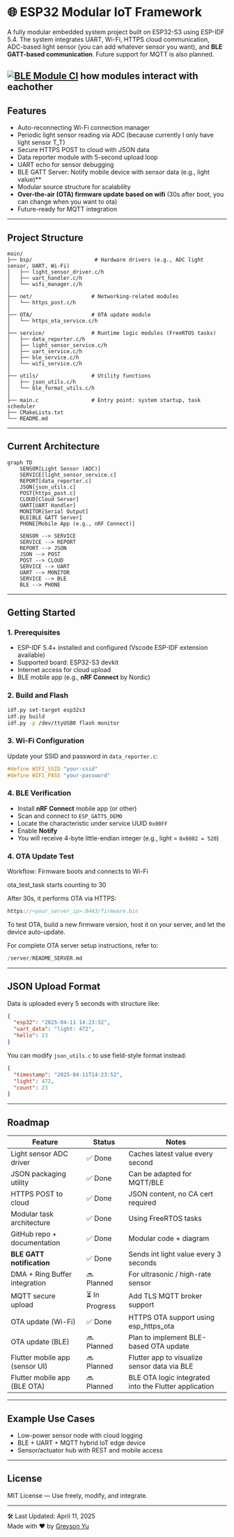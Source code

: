 # 🌐 ESP32 Modular IoT Framework 

A fully modular embedded system project built on ESP32-S3 using ESP-IDF 5.4. The system integrates UART, Wi-Fi, HTTPS cloud communication, ADC-based light sensor (you can add whatever sensor you want), and **BLE GATT-based communication**. Future support for MQTT is also planned.

[![BLE Module CI](https://github.com/MrRaidrop/esp32_ble_mqtt_https_sensors/actions/workflows/ci.yml/badge.svg)](https://github.com/MrRaidrop/esp32_ble_mqtt_https_sensors/actions)
how modules interact with eachother
---

##  Features

-  Auto-reconnecting Wi-Fi connection manager
-  Periodic light sensor reading via ADC (because currently I only have light sensor T_T)
-  Secure HTTPS POST to cloud with JSON data
-  Data reporter module with 5-second upload loop
-  UART echo for sensor debugging
-  BLE GATT Server: Notify mobile device with sensor data (e.g., light value)**
-  Modular source structure for scalability
-  **Over-the-air (OTA) firmware update based on wifi** (30s after boot, you can change when you want to ota)
-  Future-ready for MQTT integration

---

##  Project Structure

```
main/
├── bsp/                    # Hardware drivers (e.g., ADC light sensor, UART, Wi-Fi)
│   ├── light_sensor_driver.c/h
│   ├── uart_handler.c/h
│   └── wifi_manager.c/h
│
├── net/                   # Networking-related modules
│   └── https_post.c/h
│
├── OTA/                   # OTA update module
│   └── https_ota_service.c/h
│
├── service/               # Runtime logic modules (FreeRTOS tasks)
│   ├── data_reporter.c/h
│   ├── light_sensor_service.c/h
│   ├── uart_service.c/h
│   ├── ble_service.c/h
│   └── wifi_service.c/h
│
├── utils/                 # Utility functions
│   ├── json_utils.c/h
│   └── ble_format_utils.c/h
│
├── main.c                 # Entry point: system startup, task scheduler
├── CMakeLists.txt
└── README.md
```

---

##  Current Architecture

```
graph TD
    SENSOR[Light Sensor (ADC)]
    SERVICE[light_sensor_service.c]
    REPORT[data_reporter.c]
    JSON[json_utils.c]
    POST[https_post.c]
    CLOUD[Cloud Server]
    UART[UART Handler]
    MONITOR[Serial Output]
    BLE[BLE GATT Server]
    PHONE[Mobile App (e.g., nRF Connect)]

    SENSOR --> SERVICE
    SERVICE --> REPORT
    REPORT --> JSON
    JSON --> POST
    POST --> CLOUD
    SERVICE --> UART
    UART --> MONITOR
    SERVICE --> BLE
    BLE --> PHONE
```

---

##  Getting Started

### 1. Prerequisites

- ESP-IDF 5.4+ installed and configured (Vscode ESP-IDF extension available)
- Supported board: ESP32-S3 devkit
- Internet access for cloud upload
- BLE mobile app (e.g., **nRF Connect** by Nordic)

### 2. Build and Flash

```bash
idf.py set-target esp32s3
idf.py build
idf.py -p /dev/ttyUSB0 flash monitor
```

### 3. Wi-Fi Configuration

Update your SSID and password in `data_reporter.c`:

```c
#define WIFI_SSID "your-ssid"
#define WIFI_PASS "your-password"
```

### 4. BLE Verification

- Install **nRF Connect** mobile app (or other)
- Scan and connect to `ESP_GATTS_DEMO`
- Locate the characteristic under service UUID `0x00FF`
- Enable **Notify**
- You will receive 4-byte little-endian integer (e.g., light = `0x0802 = 520`)

### 4. OTA Update Test

Workflow:
Firmware boots and connects to Wi-Fi

ota_test_task starts counting to 30

After 30s, it performs OTA via HTTPS:

```c
https://<your_server_ip>:8443/firmware.bin 
```

To test OTA, build a new firmware version, host it on your server, and let the device auto-update.

For complete OTA server setup instructions, refer to:

```c
/server/README_SERVER.md
```

---

##  JSON Upload Format

Data is uploaded every 5 seconds with structure like:

```json
{
  "esp32": "2025-04-11 14:23:52",
  "uart_data": "light: 472",
  "hello": 23
}
```

You can modify `json_utils.c` to use field-style format instead:

```json
{
  "timestamp": "2025-04-11T14:23:52",
  "light": 472,
  "count": 23
}
```

---
##  Roadmap

| Feature                         | Status        | Notes                                                |
|----------------------------------|---------------|------------------------------------------------------|
| Light sensor ADC driver         | ✅ Done        | Caches latest value every second                     |
| JSON packaging utility          | ✅ Done        | Can be adapted for MQTT/BLE                          |
| HTTPS POST to cloud             | ✅ Done        | JSON content, no CA cert required                    |
| Modular task architecture       | ✅ Done        | Using FreeRTOS tasks                                 |
| GitHub repo + documentation     | ✅ Done        | Modular code + diagram                               |
| **BLE GATT notification**       | ✅ Done        | Sends int light value every 3 seconds                |
| DMA + Ring Buffer integration   | 🔜 Planned     | For ultrasonic / high-rate sensor                    |
| MQTT secure upload              | ⏳ In Progress | Add TLS MQTT broker support                          |
| OTA update (Wi-Fi)              | ✅ Done        | HTTPS OTA support using esp_https_ota                |
| OTA update (BLE)                | 🔜 Planned     | Plan to implement BLE-based OTA update               |
| Flutter mobile app (sensor UI)  | 🔜 Planned     | Flutter app to visualize sensor data via BLE         |
| Flutter mobile app (BLE OTA)    | 🔜 Planned     | BLE OTA logic integrated into the Flutter application|

---

##  Example Use Cases

- Low-power sensor node with cloud logging
- BLE + UART + MQTT hybrid IoT edge device
- Sensor/actuator hub with REST and mobile access

---

##  License

MIT License — Use freely, modify, and integrate.

---

🛠️ Last Updated: April 11, 2025  
Made with ❤️ by [Greyson Yu](https://github.com/MrRaidrop)
